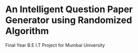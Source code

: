 # An Intelligent Question Paper Generator using Randomized Algorithm
 Final Year B.E I.T Project for Mumbai University
